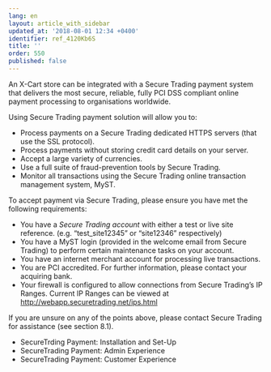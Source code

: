 ```yaml
---
lang: en
layout: article_with_sidebar
updated_at: '2018-08-01 12:34 +0400'
identifier: ref_4120Kb6S
title: ''
order: 550
published: false
---
```

An X-Cart store can be integrated with a Secure Trading payment system that delivers the most secure, reliable, fully PCI DSS compliant online payment processing to organisations worldwide. 

Using Secure Trading payment solution will allow you to:

* Process payments on a Secure Trading dedicated HTTPS servers (that use the SSL protocol).
* Process payments without storing credit card details on your server.
* Accept a large variety of currencies.
* Use a full suite of fraud-prevention tools by Secure Trading.
* Monitor all transactions using the Secure Trading online transaction management system, MyST.

To accept payment via Secure Trading, please ensure you have met the following requirements:
* You have a _Secure Trading account_ with either a test or live site reference.
(e.g. “test_site12345” or “site12346” respectively)
* You have a MyST login (provided in the welcome email from Secure Trading) to perform certain maintenance tasks on your account.
* You have an internet merchant account for processing live transactions.
* You are PCI accredited. For further information, please contact your acquiring bank.
* Your firewall is configured to allow connections from Secure Trading’s IP Ranges.
  Current IP Ranges can be viewed at http://webapp.securetrading.net/ips.html


If you are unsure on any of the points above, please contact Secure Trading for assistance (see
section 8.1).

* SecureTrding Payment: Installation and Set-Up
* SecureTrading Payment: Admin Experience
* SecureTrading Payment: Customer Experience